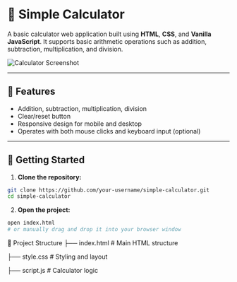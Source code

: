 # 🧮 Simple Calculator

A basic calculator web application built using **HTML**, **CSS**, and **Vanilla JavaScript**. It supports basic arithmetic operations such as addition, subtraction, multiplication, and division.

![Calculator Screenshot](./screenshot.png) <!-- Replace with actual screenshot path -->

---

## 🔢 Features

- Addition, subtraction, multiplication, division
- Clear/reset button
- Responsive design for mobile and desktop
- Operates with both mouse clicks and keyboard input (optional)

---

## 🚀 Getting Started

1. **Clone the repository:**

```bash
git clone https://github.com/your-username/simple-calculator.git
cd simple-calculator
```
2. **Open the project:**
```bash
open index.html
# or manually drag and drop it into your browser window
```
🧱 Project Structure
├── index.html       # Main HTML structure

├── style.css        # Styling and layout

├── script.js        # Calculator logic

